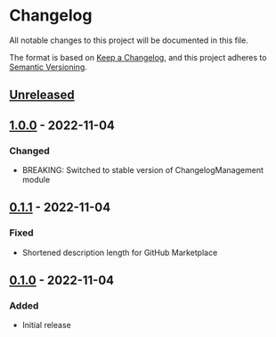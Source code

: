 # Changelog
All notable changes to this project will be documented in this file.

The format is based on [Keep a Changelog](https://keepachangelog.com/en/1.0.0/),
and this project adheres to [Semantic Versioning](https://semver.org/spec/v2.0.0.html).

## [Unreleased]

## [1.0.0] - 2022-11-04
### Changed
- BREAKING: Switched to stable version of ChangelogManagement module

## [0.1.1] - 2022-11-04
### Fixed
- Shortened description length for GitHub Marketplace

## [0.1.0] - 2022-11-04
### Added
- Initial release

[Unreleased]: https://github.com/natescherer/changelog-management-action/compare/v1.0.0..HEAD
[1.0.0]: https://github.com/natescherer/changelog-management-action/compare/v0.1.1..v1.0.0
[0.1.1]: https://github.com/natescherer/changelog-management-action/compare/v0.1.0..v0.1.1
[0.1.0]: https://github.com/natescherer/changelog-management-action/tree/v0.1.0